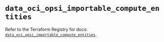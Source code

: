 # `data_oci_opsi_importable_compute_entities`

Refer to the Terraform Registry for docs: [`data_oci_opsi_importable_compute_entities`](https://registry.terraform.io/providers/oracle/oci/6.18.0/docs/data-sources/opsi_importable_compute_entities).
